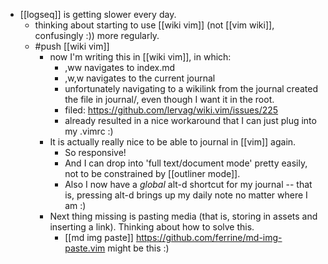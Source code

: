 - [[logseq]] is getting slower every day.
  - thinking about starting to use [[wiki vim]] (not [[vim wiki]], confusingly :)) more regularly.
  - #push [[wiki vim]]
    - now I'm writing this in [[wiki vim]], in which:
      - ,ww navigates to index.md
      - ,w,w navigates to the current journal
      - unfortunately navigating to a wikilink from the journal created the file in journal/, even though I want it in the root.
      - filed: https://github.com/lervag/wiki.vim/issues/225 
      - already resulted in a nice workaround that I can just plug into my .vimrc :)
    - It is actually really nice to be able to journal in [[vim]] again.
      - So responsive!
      - And I can drop into 'full text/document mode' pretty easily, not to be constrained by [[outliner mode]].
      - Also I now have a *global* alt-d shortcut for my journal -- that is, pressing alt-d brings up my daily note no matter where I am :)
    - Next thing missing is pasting media (that is, storing in assets and inserting a link). Thinking about how to solve this.
      - [[md img paste]] https://github.com/ferrine/md-img-paste.vim might be this :)
